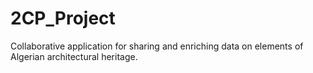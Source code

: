 # 2CP_Project
Collaborative application for sharing and enriching data on elements of Algerian architectural heritage.
